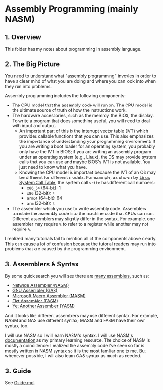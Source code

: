 # Assembly Programming (mainly NASM)

## 1. Overview

This folder has my notes about programming in assembly language.

## 2. The Big Picture

You need to understand what "assembly programming" invovles in order to have a clear mind of what you are doing and where you can look into when they run into problems.

Assembly programming includes the following components:
- The CPU model that the assembly code will run on. The CPU model is the ultimate source of truth of how the instructions work.
- The hardware accessories, such as the memroy, the BIOS, the display. To write a program that does something useful, you will need to deal with input and output.
  - An important part of this is the interrupt vector table (IVT) which provides callable functions that you can use. This also emphasizes the importance of understanding your programming environment: If you are writing a boot loader for an operating system, you probably only have the IVT in BIOS; if you are writing an assembly program under an operating system (e.g., Linux), the OS may provide system calls that you can use and maybe BIOS's IVT is not available. You just need to know what you have.
  - Knowing the CPU model is important because the IVT of an OS may be different for different models. For example, as shown by [Linux System Call Table](https://chromium.googlesource.com/chromiumos/docs/+/master/constants/syscalls.md), the system call `write` has different call numbers:
    - `x86_64` (64-bit): 1
    - `x86` (32-bit): 4
    - `arm64` (64-bit): 64
    - `arm` (32-bit): 4
- The assembler which you use to write assembly code. Assemblers translate the assembly code into the machine code that CPUs can run. Different assemblers may slightly differ in the syntax. For example, one assembler may require `%` to refer to a register while another may not require `%`.

I realized many tutorials fail to mention all of the components above clearly. This can cause a lot of confusion because the tutorial readers may run into problems that are caused by the programming environment.

## 3. Assemblers & Syntax

By some quick search you will see there are [many assemblers](https://en.wikipedia.org/wiki/Comparison_of_assemblers), such as:
- [Netwide Assembler (NASM)](https://www.nasm.us/)
- [GNU Assembler (GAS)](https://tldp.org/HOWTO/Assembly-HOWTO/gas.html)
- [Microsoft Macro Assembler (MASM)](https://learn.microsoft.com/en-us/cpp/assembler/masm/microsoft-macro-assembler-reference?view=msvc-170)
- [Flat Assembler (FASM)](https://flatassembler.net/)
- [Yet Another Assembler (YASM)](https://yasm.tortall.net/)

And it looks like different assemblers may use different syntax. For example, NASM and GAS use different syntax; MASM and FASM have their own syntax, too.

I will use NASM so I will learn NASM's syntax. I will use [NASM's documentation](https://www.nasm.us/xdoc/2.16.01/html/nasmdoc0.html) as my primary learning resource. The choice of NASM is mostly a coincidence: I realized the assembly code I've seen so far is mostly written in NASM syntax so it is the most familiar one to me. But whenever possible, I will also learn GAS syntax as much as needed.

## 3. Guide

See [Guide.md](./Guide.md).

